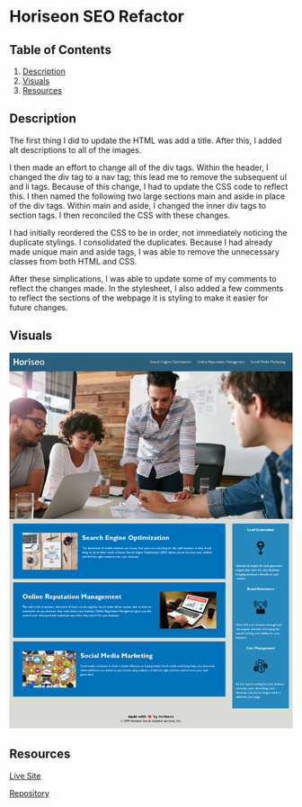 # Horiseon SEO Refactor

## Table of Contents
1. [Description](#description)
2. [Visuals](#visuals)
3. [Resources](#resources)

## Description

The first thing I did to update the HTML was add a title. After this, I added alt descriptions to all of the images.

I then made an effort to change all of the div tags. Within the header, I changed the div tag to a nav tag; this lead me to remove the subsequent ul and li tags. Because of this change, I had to update the CSS code to reflect this. I then named the following two large sections main and aside in place of the div tags. Within main and aside, I changed the inner div tags to section tags. I then reconciled the CSS with these changes.

I had initially reordered the CSS to be in order, not immediately noticing the duplicate stylings. I consolidated the duplicates. Because I had already made unique main and aside tags, I was able to remove the unnecessary classes from both HTML and CSS. 

After these simplications, I was able to update some of my comments to reflect the changes made. In the stylesheet, I also added a few comments to reflect the sections of the webpage it is styling to make it easier for future changes.

## Visuals
![Horiseon](./assets/images/horiseon-search-engine-optimization1.png)

## Resources
[Live Site](https://vmalie3.github.io/seo-refactor/)

[Repository](https://github.com/vmalie3/seo-refactor)